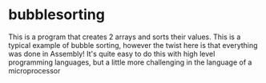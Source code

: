 # bubblesorting
This is a program that creates 2 arrays and sorts their values. This is a typical example of bubble sorting, however the twist here is that everything was done in Assembly! It's quite easy to do this with high level programming languages, but a little more challenging in the language of a microprocessor
